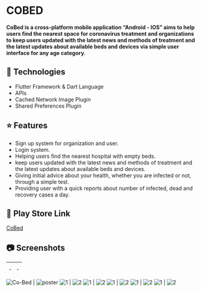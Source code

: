 # COBED

__CoBed is a cross-platform mobile application “Android - IOS”  aims to help users find the nearest space for coronavirus treatment and organizations to keep users updated with the latest news and methods of treatment and the latest updates about available beds and devices via simple user interface for any age category.__

## 🚀 Technologies
* Flutter Framework & Dart Language
* APIs
* Cached Network Image Plugin
* Shared Preferences Plugin

## ⭐ Features
* Sign up system for organization and user.
* Login system.
* Helping users find the nearest hospital with empty beds.
* keep users updated with the latest news and methods of treatment and the latest updates about available beds and devices.
* Giving initial advice about your health, whether you are infected or not, through a simple test.
* Providing user with a quick reports about number of infected, dead and recovery cases a day.

## 🔗 Play Store Link
[CoBed](https://drive.google.com/drive/u/1/folders/1z_bc4nlPh9aKQxN3LudtrYnxcHPjgxBe)

## 📷 Screenshots
| . | . |
| --- | --- |

![Co-Bed](/screenshots/1618299840707.jpg) | ![poster](/screenshots/1618300070201.jpg)
![1](/screenshots/Rectangle1.png) | ![2](/screenshots/Rectangle2.png)
![1](/screenshots/Rectangle3.png) | ![2](/screenshots/Rectangle4.png)
![1](/screenshots/Rectangle5.png) | ![2](/screenshots/Rectangle6.png)
![1](/screenshots/Rectangle7.png) | ![2](/screenshots/Rectangle8.png)
![1](/screenshots/Rectangle1.png) | ![2](/screenshots/Rectangle1.png)
